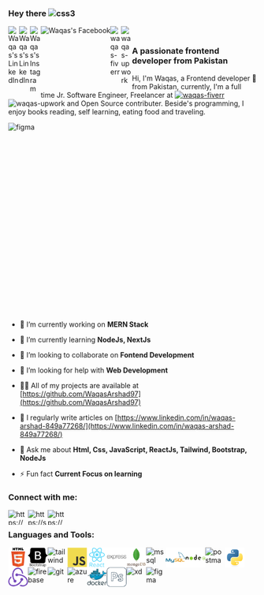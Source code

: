 <h3>Hey there <img src="https://media.giphy.com/media/hvRJCLFzcasrR4ia7z/giphy.gif" alt="css3" width="40" height="40"/></h3>

<a href="">
  <img align="left" alt="Waqas's LinkedIn" width="22px" src="https://github.com/WaqasArshad97/DiceGame/assets/140519770/9a5bf99d-7149-4004-938c-bb492c2c238c" alt="twiter-logo"/>
</a>

<a href="https://linkedin.com/in/https://www.linkedin.com/in/waqas-arshad-849a77268">
  <img align="left" alt="Waqas's LinkedIn" width="22px" src="https://cdn.worldvectorlogo.com/logos/linkedin-icon-2.svg" />
</a>

<a href="">
  <img align="left" alt="Waqas's Instagram" width="22px" src="https://cdn.worldvectorlogo.com/logos/instagram-2016-5.svg" />
</a>

<a href="">
  <img align="left" alt="Waqas's Facebook" height="22px" src="https://cdn.worldvectorlogo.com/logos/facebook-4.svg" />
</a>

<a href="https://www.fiverr.com/smartaiengineer"> <img align="left" src="https://cdn.worldvectorlogo.com/logos/fiverr-1.svg" alt="waqas-fiverr" width="22px" /></a> 

<a href=""> <img align="left" src="https://cdn.worldvectorlogo.com/logos/upwork-1.svg" alt="waqas-upwork" width="22px" /></a>

<p align="left"> <img src="https://komarev.com/ghpvc/?username=waqasarshad97&label=Profile%20views&color=0e75b6&style=flat" alt="" /> </p>

<h3>A passionate frontend developer from Pakistan</h3>

Hi, I'm Waqas, a Frontend developer 🚀 from Pakistan, currently, I'm a full time Jr. Software Engineer, Freelancer at [<img src="https://cdn.worldvectorlogo.com/logos/fiverr-1.svg" alt="waqas-fiverr" width="16" height="19" />](https://www.fiverr.com/smartaiengineer) <img src="https://cdn.worldvectorlogo.com/logos/upwork-1.svg" alt="waqas-upwork" width="16" height="19" /> and Open Source contributer. Beside's programming, I enjoy books reading, self learning, eating food and traveling.

<img align="right" src="https://github.com/WaqasArshad97/BrandPage-Using-React/assets/140519770/b4ce3f35-fdc7-4c15-aedf-de4c40dcc355" alt="figma" width="600" height="400"/>

- 🔭 I’m currently working on **MERN Stack**

- 🌱 I’m currently learning **NodeJs, NextJs**

- 👯 I’m looking to collaborate on **Fontend Development**

- 🤝 I’m looking for help with **Web Development**

- 👨‍💻 All of my projects are available at [https://github.com/WaqasArshad97](https://github.com/WaqasArshad97)

- 📝 I regularly write articles on [https://www.linkedin.com/in/waqas-arshad-849a77268/](https://www.linkedin.com/in/waqas-arshad-849a77268/)

- 💬 Ask me about **Html, Css, JavaScript, ReactJs, Tailwind, Bootstrap, NodeJs**

- ⚡ Fun fact **Current Focus on learning**

<h3 align="left">Connect with me:</h3>
<p align="left">
<a href="https://linkedin.com/in/https://www.linkedin.com/in/waqas-arshad-849a77268/" target="blank">
  <img align="left" src="https://raw.githubusercontent.com/rahuldkjain/github-profile-readme-generator/master/src/images/icons/Social/linked-in-alt.svg" alt="https://www.linkedin.com/in/waqas-arshad-849a77268/" height="30" width="40" />
</a>

  <a href="https://stackoverflow.com/users/https://stackoverflow.com/users/23066300/waqas-arshad" target="blank">
    <img align="left" src="https://raw.githubusercontent.com/rahuldkjain/github-profile-readme-generator/master/src/images/icons/Social/stack-overflow.svg" alt="https://stackoverflow.com/users/23066300/waqas-arshad" height="30" width="40" /></a>
    
<a href="https://instagram.com/https://www.instagram.com/waqasarshad5678/" target="blank">
  <img align="left" src="https://raw.githubusercontent.com/rahuldkjain/github-profile-readme-generator/master/src/images/icons/Social/instagram.svg" alt="https://www.instagram.com/waqasarshad5678/" height="30" width="40" />
</a>
</p>
</br>
<h3 align="left">Languages and Tools:</h3>
<p align="left"> 

  <a href="https://www.w3.org/html/" target="_blank" rel="noreferrer">
    <img align="left" src="https://raw.githubusercontent.com/devicons/devicon/master/icons/html5/html5-original-wordmark.svg" alt="html5" width="40" height="40"/> </a>

  <a href="https://getbootstrap.com" target="_blank" rel="noreferrer"> 
      <img align="left" src="https://raw.githubusercontent.com/devicons/devicon/master/icons/bootstrap/bootstrap-plain-wordmark.svg" alt="bootstrap" width="40" height="40"/> </a>

  <a href="https://tailwindcss.com/" target="_blank" rel="noreferrer">
    <img align="left" src="https://www.vectorlogo.zone/logos/tailwindcss/tailwindcss-icon.svg" alt="tailwind" width="40" height="40"/> </a>

  <a href="https://developer.mozilla.org/en-US/docs/Web/JavaScript" target="_blank" rel="noreferrer">
    <img align="left" src="https://raw.githubusercontent.com/devicons/devicon/master/icons/javascript/javascript-original.svg" alt="javascript" width="40" height="40"/> </a>

  <a href="https://reactjs.org/" target="_blank" rel="noreferrer"> 
    <img align="left" src="https://raw.githubusercontent.com/devicons/devicon/master/icons/react/react-original-wordmark.svg" alt="react" width="40" height="40"/> </a>
  
  <a href="https://expressjs.com" target="_blank" rel="noreferrer"> 
    <img align="left" src="https://raw.githubusercontent.com/devicons/devicon/master/icons/express/express-original-wordmark.svg" alt="express" width="40" height="40"/> </a>
  
  <a href="https://www.mongodb.com/" target="_blank" rel="noreferrer">
    <img align="left" src="https://raw.githubusercontent.com/devicons/devicon/master/icons/mongodb/mongodb-original-wordmark.svg" alt="mongodb" width="40" height="40"/> </a>
  
  <a href="https://www.microsoft.com/en-us/sql-server" target="_blank" rel="noreferrer">
    <img align="left" src="https://www.svgrepo.com/show/303229/microsoft-sql-server-logo.svg" alt="mssql" width="40" height="40"/> </a> 
    
  <a href="https://www.mysql.com/" target="_blank" rel="noreferrer"> 
    <img align="left" src="https://raw.githubusercontent.com/devicons/devicon/master/icons/mysql/mysql-original-wordmark.svg" alt="mysql" width="40" height="40"/> </a>
  
  <a href="https://nodejs.org" target="_blank" rel="noreferrer">
    <img align="left" src="https://raw.githubusercontent.com/devicons/devicon/master/icons/nodejs/nodejs-original-wordmark.svg" alt="nodejs" width="40" height="40"/> </a>
     
  <a href="https://postman.com" target="_blank" rel="noreferrer">
    <img align="left" src="https://www.vectorlogo.zone/logos/getpostman/getpostman-icon.svg" alt="postman" width="40" height="40"/> </a>
  
  <a href="https://www.python.org" target="_blank" rel="noreferrer">
    <img align="left" src="https://raw.githubusercontent.com/devicons/devicon/master/icons/python/python-original.svg" alt="python" width="40" height="40"/> </a>
  
  <a href="https://redux.js.org" target="_blank" rel="noreferrer">
    <img align="left" src="https://raw.githubusercontent.com/devicons/devicon/master/icons/redux/redux-original.svg" alt="redux" width="40" height="40"/> </a>
  
  <a href="https://firebase.google.com/" target="_blank" rel="noreferrer">
    <img align="left" src="https://www.vectorlogo.zone/logos/firebase/firebase-icon.svg" alt="firebase" width="40" height="40"/> </a>
  
  <a href="https://git-scm.com/" target="_blank" rel="noreferrer">
    <img align="left" src="https://www.vectorlogo.zone/logos/git-scm/git-scm-icon.svg" alt="git" width="40" height="40"/> </a>
 <br>
   <a href="https://azure.microsoft.com/en-in/" target="_blank" rel="noreferrer"> 
    <img align="left" src="https://www.vectorlogo.zone/logos/microsoft_azure/microsoft_azure-icon.svg" alt="azure" width="40" height="40"/> </a>
    
  <a href="https://www.docker.com/" target="_blank" rel="noreferrer"> 
    <img align="left" src="https://raw.githubusercontent.com/devicons/devicon/master/icons/docker/docker-original-wordmark.svg" alt="docker" width="40" height="40"/> </a>
  
   <a href="https://www.photoshop.com/en" target="_blank" rel="noreferrer">
    <img align="left" src="https://raw.githubusercontent.com/devicons/devicon/master/icons/photoshop/photoshop-line.svg" alt="photoshop" width="40" height="40"/> </a>
    
  <a href="https://www.adobe.com/products/xd.html" target="_blank" rel="noreferrer">
    <img align="left" src="https://cdn.worldvectorlogo.com/logos/adobe-xd.svg" alt="xd" width="40" height="40"/> </a> </p>

   <a href="https://www.figma.com/" target="_blank" rel="noreferrer"> 
    <img align="left" src="https://www.vectorlogo.zone/logos/figma/figma-icon.svg" alt="figma" width="40" height="40"/> </a>
